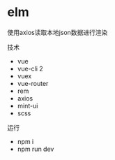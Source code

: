 # elm

使用axios读取本地json数据进行渲染

技术
- vue
- vue-cli 2
- vuex
- vue-router
- rem
- axios
- mint-ui
- scss


运行
- npm i
- npm run dev
